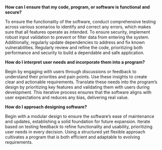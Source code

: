 **How can I ensure that my code, program, or software is functional and secure?**

To ensure the functionality of the software, conduct comprehensive testing across various scenarios to identify and correct any errors, which makes sure that all features operate as intended. 
To ensure security, implement robust input validation to prevent or filter data from entering the system. Additionally, regularly update dependencies to address and fix known vulnerabilities. 
Regularly review and refine the code, prioritizing both performance and security to build a dependable and safe application.

**How do I interpret user needs and incorporate them into a program?**

Begin by engaging with users through discussions or feedback to understand their priorities and pain points. Use these insights to create clear and actionable requirements.
Translate these needs into the program’s design by prioritizing key features and validating them with users during development.
This iterative process ensures that the software aligns with user expectations and reduces any bias, delivering real value.

**How do I approach designing software?**

Begin with a modular design to ensure the software’s ease of maintenance and updates, establishing a solid foundation for future expansion.
Iterate based on testing feedback to refine functionality and usability, prioritizing user needs in every decision.
Using a structured yet flexible approach cultivates a program that is both efficient and adaptable to evolving requirements.

